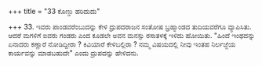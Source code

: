 +++
title = "33 ಕೊಣ್ಡು ಹರಿದುದು"

+++
33. ಇವರು ಪಾಂಡವರೆಂಬುದನ್ನು ಕೇಳಿ ದ್ರುಪದರಾಜನ ಸಂತೋಷ ಬ್ರಹ್ಮಾಂಡದ ತುದಿಯವರೆಗೂ ವ್ಯಾಪಿಸಿತು. ಆದರೆ ಮಗಳಿಗೆ ಐವರು ಗಂಡರು ಎಂದ ಕೂಡಲೇ ಅವನ ಮನಸ್ಸು ರಸಾತಳಕ್ಕೆ ಇಳಿದು ಹೋಯಿತು. "ಹಿಂದೆ ಇಂಥದನ್ನು ಏನಾದರು ಕಣ್ಣಾರೆ  ನೋಡಿದ್ದೀರಾ ? ಕಿವಿಯಾರೆ  ಕೇಳಿಬಲ್ಲಿರಾ ? ನಮ್ಮ ವಿಷಯದಲ್ಲಿ  ನೀವು ಇಂತಹ ನಿರ್ಲಜ್ಜೆಯ ಕಾರ್ಯವನ್ನು ಮಾಡಬಹುದೇ" ಎಂದು ದ್ರುಪದನ್ನು ಹೇಳಿದನು.